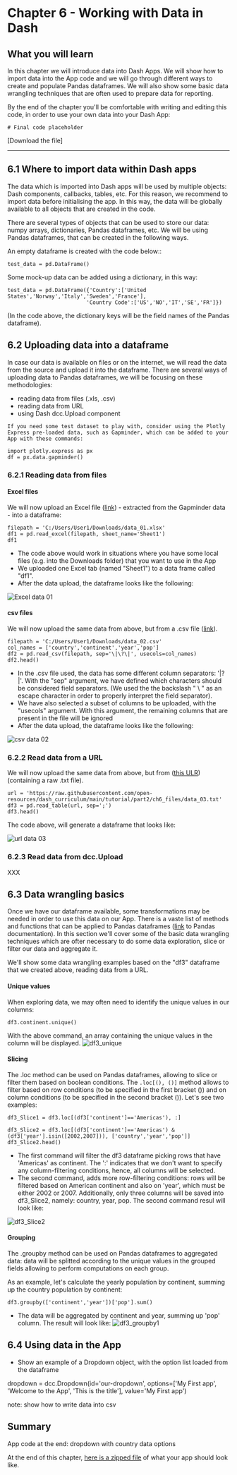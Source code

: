 # Chapter 6 - Working with Data in Dash

## What you will learn
In this chapter we will introduce data into Dash Apps.
We will show how to import data into the App code and we will go through different ways to create and populate Pandas dataframes. We will also show some basic data wrangling techniques that are often used to prepare data for reporting.

By the end of the chapter you'll be comfortable with writing and editing this code, in order to use your own data into your Dash App:

```
# Final code placeholder
```
[Download the file]

---

## 6.1 Where to import data within Dash apps
The data which is imported into Dash apps will be used by multiple objects: Dash components, callbacks, tables, etc.
For this reason, we recommend to import data before initialising the app. In this way, the data will be globally available to all objects that are created in the code.

There are several types of objects that can be used to store our data: numpy arrays, dictionaries, Pandas dataframes, etc. We will be using Pandas dataframes, that can be created in the following ways.

An empty dataframe is created with the code below::
```
test_data = pd.DataFrame()
```

Some mock-up data can be added using a dictionary, in this way:
```
test_data = pd.DataFrame({'Country':['United States','Norway','Italy','Sweden','France'],
                         'Country Code':['US','NO','IT','SE','FR']})
```
(In the code above, the dictionary keys will be the field names of the Pandas dataframe).

## 6.2 Uploading data into a dataframe
In case our data is available on files or on the internet, we will read the data from the source and upload it into the dataframe.
There are several ways of uploading data to Pandas dataframes, we will be focusing on these methodologies:
- reading data from files (.xls, .csv)
- reading data from URL
- using Dash dcc.Upload component

```{note}
If you need some test dataset to play with, consider using the Plotly Express pre-loaded data, such as Gapminder, which can be added to your App with these commands:

import plotly.express as px
df = px.data.gapminder()
```

### 6.2.1 Reading data from files

#### Excel files
We will now upload an Excel file ([link](https://github.com/open-resources/dash_curriculum/blob/main/tutorial/part2/ch6_files/data_01.xlsx)) - extracted from the Gapminder data - into a dataframe:

```
filepath = 'C:/Users/User1/Downloads/data_01.xlsx'
df1 = pd.read_excel(filepath, sheet_name='Sheet1')
df1
```
- The code above would work in situations where you have some local files (e.g. into the Downloads folder) that you want to use in the App
- We uploaded one Excel tab (named "Sheet1") to a data frame called "df1".
- After the data upload, the dataframe looks like the following:

![Excel data 01](./ch6_files/data01.JPG)

#### csv files
We will now upload the same data from above, but from a .csv file ([link](https://raw.githubusercontent.com/open-resources/dash_curriculum/main/tutorial/part2/ch6_files/data_02.csv)).

```
filepath = 'C:/Users/User1/Downloads/data_02.csv'
col_names = ['country','continent','year','pop']
df2 = pd.read_csv(filepath, sep='\|\?\|', usecols=col_names)
df2.head()
```

- In the .csv file used, the data has some different column separators: '|?|'. With the "sep" argument, we have defined which characters should be considered field separators. (We used the the backslash " \ " as an escape character in order to properly interpret the field separator).
- We have also selected a subset of columns to be uploaded, with the "usecols" argument. With this argument, the remaining columns that are present in the file will be ignored
- After the data upload, the dataframe looks like the following:

![csv data 02](./ch6_files/data02.JPG)

### 6.2.2 Read data from a URL
We will now upload the same data from above, but from ([this ULR](https://raw.githubusercontent.com/open-resources/dash_curriculum/main/tutorial/part2/ch6_files/data_03.txt)) (containing a raw .txt file).

```
url = 'https://raw.githubusercontent.com/open-resources/dash_curriculum/main/tutorial/part2/ch6_files/data_03.txt'
df3 = pd.read_table(url, sep=';')
df3.head()
```

The code above, will generate a dataframe that looks like:

![url data 03](./ch6_files/data03.JPG)

### 6.2.3 Read data from dcc.Upload

XXX



## 6.3 Data wrangling basics
Once we have our dataframe available, some transformations may be needed in order to use this data on our App.
There is a vaste list of methods and functions that can be applied to Pandas dataframes ([link](https://pandas.pydata.org/docs/reference/api/pandas.DataFrame.html) to Pandas documentation). In this section we'll cover some of the basic data wrangling techniques which are ofter necessary to do some data exploration, slice or filter our data and aggregate it.

We'll show some data wrangling examples based on the "df3" dataframe that we created above, reading data from a URL.

#### Unique values
When exploring data, we may often need to identify the unique values in our columns:

```
df3.continent.unique()
```
With the above command, an array containing the unique values in the column will be displayed.
![df3_unique](./ch6_files/df3_unique.JPG)

#### Slicing
The .loc method can be used on Pandas dataframes, allowing to slice or filter them based on boolean conditions. 
The ```.loc[(), ()]``` method allows to filter based on row conditions (to be specified in the first bracket ()) and on column conditions (to be specified in the second bracket ()).
Let's see two examples:

```
df3_Slice1 = df3.loc[(df3['continent']=='Americas'), :]

df3_Slice2 = df3.loc[(df3['continent']=='Americas') & (df3['year'].isin([2002,2007])), ['country','year','pop']]
df3_Slice2.head()
```
- The first command will filter the df3 dataframe picking rows that have 'Americas' as continent. The ':' indicates that we don't want to specify any column-filtering conditions, hence, all columns will be selected.
- The second command, adds more row-filtering conditions: rows will be filtered based on American continent and also on 'year', which must be either 2002 or 2007. Additionally, only three columns will be saved into df3_Slice2, namely: country, year, pop. The second command resul will look like:

![df3_Slice2](./ch6_files/df3_Slice2.JPG)

#### Grouping
The .groupby method can be used on Pandas dataframes to aggregated data: data will be splitted according to the unique values in the grouped fields allowing to perform computations on each group. 

As an example, let's calculate the yearly population by continent, summing up the country population by continent:
```
df3.groupby(['continent','year'])['pop'].sum()
```
- The data will be aggregated by continent and year, summing up 'pop' column. The result will look like:
![df3_groupby1](./ch6_files/df3_groupby1.JPG)

## 6.4 Using data in the App

- Show an example of a Dropdown object, with the option list loaded from the dataframe

dropdown = dcc.Dropdown(id='our-dropdown', options=['My First app', 'Welcome to the App', 'This is the title'], value='My First app')

note: show how to write data into csv


## Summary


App code at the end:
dropdown with country data options

At the end of this chapter, [here is a zipped file](https://sportsnet.ca) of what your app should look like.

